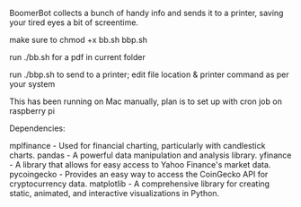 BoomerBot collects a bunch of handy info and sends it to a printer, saving your tired eyes a bit of screentime. 

make sure to chmod +x bb.sh bbp.sh

run ./bb.sh for a pdf in current folder

run ./bbp.sh to send to a printer; edit file location & printer command as per your system

This has been running on Mac manually, plan is to set up with cron job on raspberry pi

Dependencies:

mplfinance - Used for financial charting, particularly with candlestick charts.
pandas - A powerful data manipulation and analysis library.
yfinance - A library that allows for easy access to Yahoo Finance's market data.
pycoingecko - Provides an easy way to access the CoinGecko API for cryptocurrency data.
matplotlib - A comprehensive library for creating static, animated, and interactive visualizations in Python.
